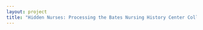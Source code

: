 ```yaml
--- 
layout: project 
title: "Hidden Nurses: Processing the Bates Nursing History Center Collections" 
---
```



